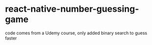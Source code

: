 # react-native-number-guessing-game
<p>code comes from a Udemy course, only added binary search to guess faster  </p>

